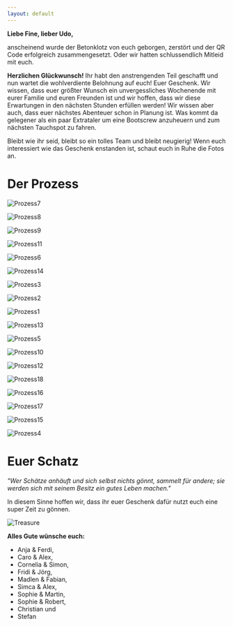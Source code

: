 ```yaml
---
layout: default
---
```


**Liebe Fine, lieber Udo,**

anscheinend wurde der Betonklotz von euch geborgen, zerstört und der QR Code erfolgreich zusammengesetzt. Oder wir hatten schlussendlich Mitleid mit euch. 

**Herzlichen Glückwunsch!** Ihr habt den anstrengenden Teil geschafft und nun wartet die wohlverdiente Belohnung auf euch! Euer Geschenk. Wir wissen, dass euer größter Wunsch ein unvergessliches Wochenende mit eurer Familie und euren Freunden ist und wir hoffen, dass wir diese Erwartungen in den nächsten Stunden erfüllen werden! Wir wissen aber auch, dass euer nächstes Abenteuer schon in Planung ist. Was kommt da gelegener als ein paar Extrataler um eine Bootscrew anzuheuern und zum nächsten Tauchspot zu fahren.

Bleibt wie ihr seid, bleibt so ein tolles Team und bleibt neugierig! Wenn euch interessiert wie das Geschenk enstanden ist, schaut euch in Ruhe die Fotos an.

# Der Prozess

![Prozess7](assets/images/Prozess_7Medium.png)

![Prozess8](assets/images/Prozess_8Medium.png)

![Prozess9](assets/images/Prozess_9Medium.png)

![Prozess11](assets/images/Prozess_11Medium.png)

![Prozess6](assets/images/Prozess_6Medium.png)

![Prozess14](assets/images/Prozess_14Medium.png)

![Prozess3](assets/images/Prozess_3Medium.png)

![Prozess2](assets/images/Prozess_2Medium.png)

![Prozess1](assets/images/Prozess_1Medium.png)

![Prozess13](assets/images/Prozess_13Medium.png)

![Prozess5](assets/images/Prozess_5Medium.png)

![Prozess10](assets/images/Prozess_10Medium.png)

![Prozess12](assets/images/Prozess_12Medium.png)

![Prozess18](assets/images/Prozess_18Medium.png)

![Prozess16](assets/images/Prozess_16Medium.png)

![Prozess17](assets/images/Prozess_17Medium.png)

![Prozess15](assets/images/Prozess_15Medium.png)

![Prozess4](assets/images/Prozess_4Medium.png)


# Euer Schatz

_"Wer Schätze anhäuft und sich selbst nichts gönnt, sammelt für andere; sie werden sich mit seinem Besitz ein gutes Leben machen."_

In diesem Sinne hoffen wir, dass ihr euer Geschenk dafür nutzt euch eine super Zeit zu gönnen.

![Treasure](assets/images/UdoFineTreasure.png)

**Alles Gute wünsche euch:**

* Anja & Ferdi, 
* Caro & Alex, 
* Cornelia & Simon, 
* Fridi & Jörg, 
* Madlen & Fabian, 
* Simca & Alex, 
* Sophie & Martin, 
* Sophie & Robert, 
* Christian und 
* Stefan

